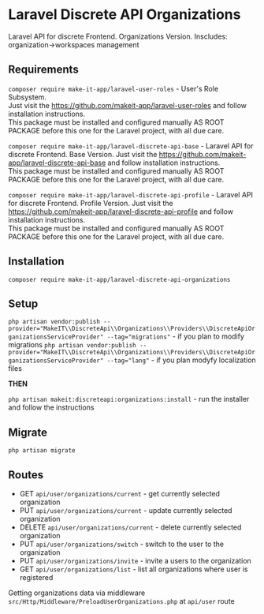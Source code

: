 # Laravel Discrete API Organizations

Laravel API for discrete Frontend. Organizations Version.
Inscludes: organization->workspaces management

## Requirements

`composer require make-it-app/laravel-user-roles` - User's Role Subsystem.<br>
Just visit the https://github.com/makeit-app/laravel-user-roles and follow installation instructions.<br>
This package must be installed and configured manually AS ROOT PACKAGE before this one for the Laravel project, with all due care.

`composer require make-it-app/laravel-discrete-api-base` - Laravel API for discrete Frontend. Base Version.
Just visit the https://github.com/makeit-app/laravel-discrete-api-base and follow installation instructions.<br>
This package must be installed and configured manually AS ROOT PACKAGE before this one for the Laravel project, with all due care.

`composer require make-it-app/laravel-discrete-api-profile` - Laravel API for discrete Frontend. Profile Version.
Just visit the https://github.com/makeit-app/laravel-discrete-api-profile and follow installation instructions.<br>
This package must be installed and configured manually AS ROOT PACKAGE before this one for the Laravel project, with all due care.

## Installation

`composer require make-it-app/laravel-discrete-api-organizations`

## Setup

`php artisan vendor:publish --provider="MakeIT\\DiscreteApi\\Organizations\\Providers\\DiscreteApiOrganizationsServiceProvider" --tag="migrations"` - if you plan to modify migrations
`php artisan vendor:publish --provider="MakeIT\\DiscreteApi\\Organizations\\Providers\\DiscreteApiOrganizationsServiceProvider" --tag="lang"` - if you plan modyfy localization files

**THEN**

`php artisan makeit:discreteapi:organizations:install` - run the installer and follow the instructions

## Migrate

`php artisan migrate`

## Routes

- GET `api/user/organizations/current` - get currently selected organization
- PUT `api/user/organizations/current` - update currently selected organization
- DELETE `api/user/organizations/current` - delete currently selected organization
- PUT `api/user/organizations/switch` - switch to the user to the organization
- PUT `api/user/organizations/invite` - invite a users to the organization
- GET `api/user/organizations/list` - list all organizations where user is registered

Getting organizations data via middleware `src/Http/Middleware/PreloadUserOrganizations.php` at `api/user` route
